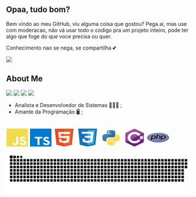 ## Opaa, tudo bom?

<div> 
  <p> Bem vindo ao meu GitHub, viu alguma coisa que gostou? Pega ai, mas use com moderacao, não vá usar todo o codigo pra um projeto inteiro, pode ter algo que foge do que voce precisa ou quer. </p>
</div>

<div>
  <p> Conhecimento nao se nega, se compartilha 💕 </p>
</div>

<div style="display=inline_block;">
  <img height="180em" src="https://github-readme-stats.vercel.app/api?username=V1TER4&theme=midnight-purple&show_icons=true">  
  <!-- <img height="180em" src="https://github-readme-stats.vercel.app/api/top-langs/?username=V1TER4&layout=compact&theme=midnight-purple"> -->
</div>

<div>
  
## About Me

<div>
  <a href="https://www.instagram.com/__cst_/" target="_blank"><img src="https://img.shields.io/badge/-Instagram-%23E4405F?style=for-the-badge&logo=instagram&logoColor=white" target="_blank"></a>
  <a href = "mailto:victor.cast.2@gmail.com"><img src="https://img.shields.io/badge/-Gmail-%23333?style=for-the-badge&logo=gmail&logoColor=white" target="_blank"></a>
  <a href="https://www.linkedin.com/in/victor-castilhop/"><img src="https://img.shields.io/badge/LinkedIn-0077B5?style=for-the-badge&logo=linkedin&logoColor=white&link=https://www.linkedin.com/in/ruan-vitor-andrade-5b289120b/"></a>
  <a href="https://t.me/V1TER4"><img src="https://img.shields.io/badge/Telegram-2CA5E0?style=for-the-badge&logo=telegram&logoColor=white"></a>
</div>
  

- Analista e Desenvolvedor de Sistemas 👨🏻‍🎓 ;
- Amante da Programação 🖥️ ;
 
</div>

<div style="display: inline_block"><br>
  <img align="center" alt="JS" height="50" width="60" src="https://raw.githubusercontent.com/devicons/devicon/master/icons/javascript/javascript-plain.svg">
  <img align="center" alt="TypeScript" height="50" width="60" src="https://raw.githubusercontent.com/devicons/devicon/master/icons/typescript/typescript-plain.svg">
  <img align="center" alt="HTML" height="50" width="60" src="https://raw.githubusercontent.com/devicons/devicon/master/icons/html5/html5-original.svg">
  <img align="center" alt="CSS" height="50" width="60" src="https://raw.githubusercontent.com/devicons/devicon/master/icons/css3/css3-original.svg">
  <img align="center" alt="Python" height="50" width="60" src="https://raw.githubusercontent.com/devicons/devicon/master/icons/python/python-original.svg">
  <img align="center" alt="Csharp" height="50" width="60" src="https://raw.githubusercontent.com/devicons/devicon/master/icons/csharp/csharp-original.svg">
  <img align="center" alt="PHP" height="50" width="60" src="https://raw.githubusercontent.com/devicons/devicon/master/icons/php/php-original.svg">
</div>

![Snake animation](https://github.com/V1TER4/V1TER4/blob/output/github-contribution-grid-snake.svg)
